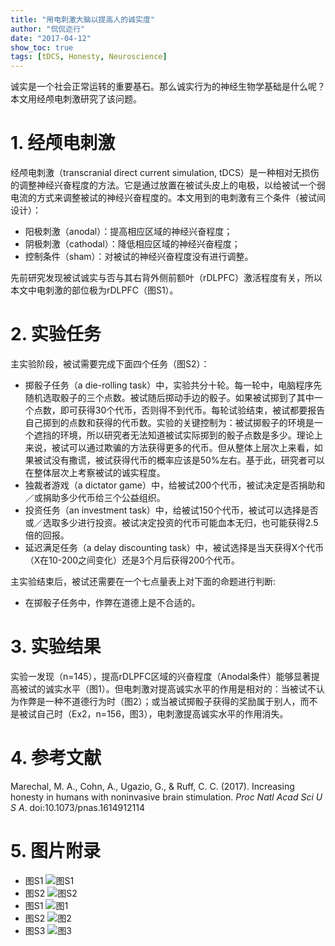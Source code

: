 ```yaml
---
title: "用电刺激大脑以提高人的诚实度"
author: "侃侃迩行"
date: "2017-04-12"
show_toc: true
tags: [tDCS, Honesty, Neuroscience]
---
```


诚实是一个社会正常运转的重要基石。那么诚实行为的神经生物学基础是什么呢？本文用经颅电刺激研究了该问题。

# 1. 经颅电刺激

经颅电刺激（transcranial  direct current simulation, tDCS）是一种相对无损伤的调整神经兴奋程度的方法。它是通过放置在被试头皮上的电极，以给被试一个弱电流的方式来调整被试的神经兴奋程度的。本文用到的电刺激有三个条件（被试间设计）：

- 阳极刺激（anodal）：提高相应区域的神经兴奋程度；
- 阴极刺激（cathodal）：降低相应区域的神经兴奋程度；
- 控制条件（sham）：对被试的神经兴奋程度没有进行调整。

先前研究发现被试诚实与否与其右背外侧前额叶（rDLPFC）激活程度有关，所以本文中电刺激的部位极为rDLPFC（图S1）。

# 2. 实验任务

主实验阶段，被试需要完成下面四个任务（图S2）：

 - 掷骰子任务（a die-rolling task）中，实验共分十轮。每一轮中，电脑程序先随机选取骰子的三个点数。被试随后掷动手边的骰子。如果被试掷到了其中一个点数，即可获得30个代币，否则得不到代币。每轮试验结束，被试都要报告自己掷到的点数和获得的代币数。实验的关键控制为：被试掷骰子的环境是一个遮挡的环境，所以研究者无法知道被试实际掷到的骰子点数是多少。理论上来说，被试可以通过欺骗的方法获得更多的代币。但从整体上层次上来看，如果被试没有撒谎，被试获得代币的概率应该是50%左右。基于此，研究者可以在整体层次上考察被试的诚实程度。
 - 独裁者游戏（a dictator game）中，给被试200个代币，被试决定是否捐助和／或捐助多少代币给三个公益组织。
 - 投资任务（an investment task）中，给被试150个代币，被试可以选择是否或／选取多少进行投资。被试决定投资的代币可能血本无归，也可能获得2.5倍的回报。
 - 延迟满足任务（a delay discounting task）中，被试选择是当天获得X个代币（X在10-200之间变化）还是3个月后获得200个代币。

 主实验结束后，被试还需要在一个七点量表上对下面的命题进行判断:

 - 在掷骰子任务中，作弊在道德上是不合适的。

# 3. 实验结果

实验一发现（n=145），提高rDLPFC区域的兴奋程度（Anodal条件）能够显著提高被试的诚实水平（图1）。但电刺激对提高诚实水平的作用是相对的：当被试不认为作弊是一种不道德行为时（图2）；或当被试掷骰子获得的奖励属于别人，而不是被试自己时（Ex2，n=156，图3），电刺激提高诚实水平的作用消失。

# 4. 参考文献
Marechal, M. A., Cohn, A., Ugazio, G., & Ruff, C. C. (2017). Increasing honesty in humans with noninvasive brain stimulation. *Proc Natl Acad Sci U S A*. doi:10.1073/pnas.1614912114

# 5. 图片附录

- 图S1
![图S1](https://webimages.netlify.com/PNAS-2017-Marechal-1614912114-SF1.png)
- 图S2
![图S2](https://webimages.netlify.com/PNAS-2017-Marechal-1614912114-SF2.png)
- 图S1
![图1](https://webimages.netlify.com/PNAS-2017-Marechal-1614912114-F1.png)
- 图S2
![图2](https://webimages.netlify.com/PNAS-2017-Marechal-1614912114-F2.png)
- 图S3
![图3](https://webimages.netlify.com/PNAS-2017-Marechal-1614912114-F3.png)
